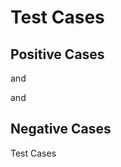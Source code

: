 # Test Cases

## Positive Cases

<NButton> and <NButtonGroup>

<n-alert> and <n-config-provider>

<NA>

<n-a>

## Negative Cases

<div>Test Cases</div>

<not-a-component>

<NotAComponent>
